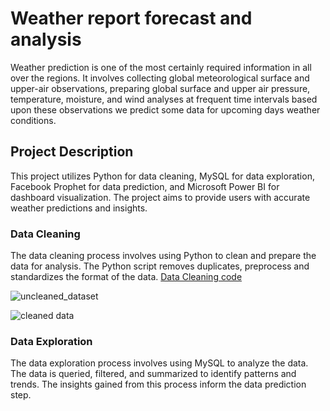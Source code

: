 # Weather report forecast and analysis

Weather prediction is one of the most certainly required information in all over the regions. It involves collecting global meteorological surface and upper-air observations, preparing global surface and upper air pressure, temperature, moisture, and wind analyses at frequent time intervals based upon these observations we predict some data for upcoming days weather conditions.

## Project Description
This project utilizes Python for data cleaning, MySQL for data exploration, Facebook Prophet for data prediction, and Microsoft Power BI for dashboard visualization. The project aims to provide users with accurate weather predictions and insights.


### Data Cleaning
The data cleaning process involves using Python to clean and prepare the data for analysis. The Python script removes duplicates, preprocess and standardizes the format of the data. [Data Cleaning code](https://github.com/sarmad9987/Weather-report-forecasting-Analysis-Python-MySql-PowerBI/blob/main/weather_dataset_cleaning.ipynb)

![uncleaned_dataset](https://user-images.githubusercontent.com/90148389/225699786-238ed494-df27-4fd8-83db-eb00049b72e3.png)

![cleaned data](https://user-images.githubusercontent.com/90148389/225699810-b8721fed-01a5-4231-a3c9-b429b42e956c.png)


### Data Exploration
The data exploration process involves using MySQL to analyze the data. The data is queried, filtered, and summarized to identify patterns and trends. The insights gained from this process inform the data prediction step.
